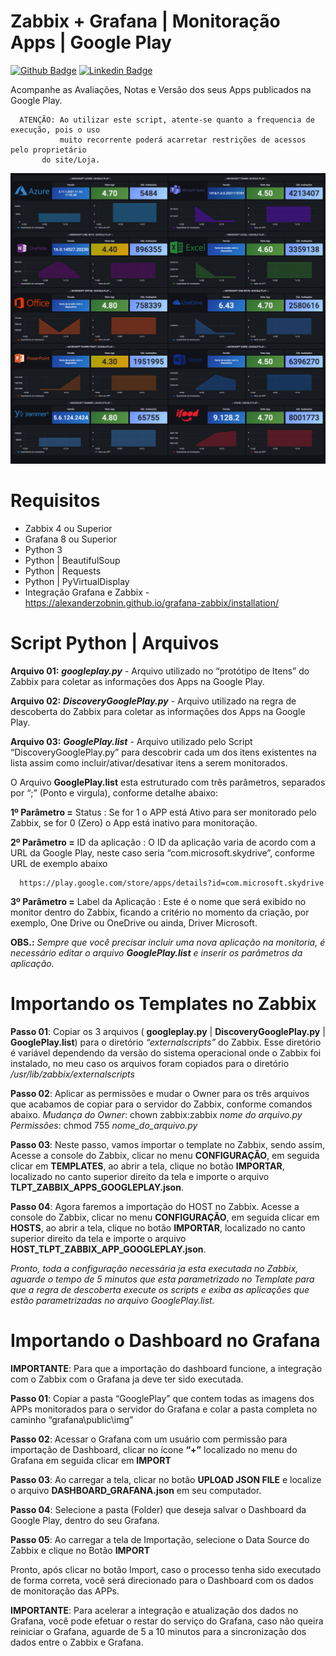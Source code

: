 # Zabbix + Grafana | Monitoração Apps | Google Play

[![Github Badge](https://img.shields.io/badge/-Github-000?style=flat-square&logo=Github&logoColor=white&link=https://github.com/JeffersonARuiz)](https://github.com/JeffersonARuiz) [![Linkedin Badge](https://img.shields.io/badge/-LinkedIn-blue?style=flat-square&logo=Linkedin&logoColor=white&link=https://br.linkedin.com/in/jeffersonruizalvarezruiz)](https://br.linkedin.com/in/jeffersonruizalvarezruiz)

Acompanhe as Avaliações, Notas e Versão dos seus Apps publicados na Google Play.

      ATENÇÃO: Ao utilizar este script, atente-se quanto a frequencia de execução, pois o uso 
               muito recorrente poderá acarretar restrições de acessos pelo proprietário 
	       do site/Loja.

<img src="https://github.com/JeffersonARuiz/Zabbix_Grafana_GooglePlay/blob/main/Dashboard.png" />

# Requisitos

  - Zabbix 4 ou Superior
  - Grafana 8 ou Superior
  - Python 3
  - Python | BeautifulSoup
  - Python | Requests
  - Python | PyVirtualDisplay
  - Integração Grafana e Zabbix - https://alexanderzobnin.github.io/grafana-zabbix/installation/ 

# Script Python | Arquivos

<strong>Arquivo 01:</strong> <i><b>googleplay.py</b></i> - Arquivo utilizado no “protótipo de Itens” do Zabbix para coletar as informações dos Apps na Google Play.

<strong>Arquivo 02:</strong> <i><b>DiscoveryGooglePlay.py</b></i> - Arquivo utilizado na regra de descoberta do Zabbix para coletar as informações dos Apps na Google Play.

<strong>Arquivo 03:</strong> <i><b>GooglePlay.list</b></i> - Arquivo utilizado pelo Script “DiscoveryGooglePlay.py” para descobrir cada um dos itens existentes na lista assim como incluir/ativar/desativar itens a serem monitorados.

O Arquivo <b>GooglePlay.list</b> esta estruturado com três parâmetros, separados por  “;” (Ponto e virgula), conforme detalhe abaixo:

<b>1º Parâmetro =</b> Status : Se for 1 o APP está Ativo para ser monitorado pelo Zabbix, se for 0 (Zero) o App está inativo para monitoração.

<b>2º Parâmetro =</b> ID da aplicação :  O ID da aplicação varia de acordo com a URL da Google Play, neste caso seria “com.microsoft.skydrive”, conforme URL de exemplo abaixo

      https://play.google.com/store/apps/details?id=com.microsoft.skydrive 

**3º Parâmetro =** Label da Aplicação : Este é o nome que será exibido no monitor dentro do Zabbix, ficando a critério no momento da criação, por exemplo, One Drive ou OneDrive ou ainda, Driver Microsoft.
  
  **OBS.:**  *Sempre que você precisar incluir uma nova aplicação na monitoria, é necessário editar o arquivo **GooglePlay.list** e inserir os parâmetros da aplicação.*
  
  
# Importando os Templates no Zabbix

**Passo 01**: Copiar os 3 arquivos ( **googleplay.py** | **DiscoveryGooglePlay.py** | **GooglePlay.list**) para o diretório *“externalscripts”* do Zabbix. Esse diretório é variável dependendo da versão do sistema operacional onde o Zabbix foi instalado, no meu caso os arquivos foram copiados para o diretório */usr/lib/zabbix/externalscripts*

**Passo 02**: Aplicar as permissões e mudar o Owner para os três arquivos que acabamos de copiar para o servidor do Zabbix, conforme comandos abaixo.
			*Mudança do Owner*:  chown zabbix:zabbix *nome do arquivo.py*
			*Permissões*: chmod 755 *nome_do_arquivo.py*

**Passo 03**: Neste passo, vamos importar o template no Zabbix, sendo assim, Acesse  a console do Zabbix, clicar no menu **CONFIGURAÇÃO**, em seguida clicar em **TEMPLATES**, ao abrir a tela, clique no botão **IMPORTAR**, localizado no canto superior direito da tela e importe o arquivo **TLPT_ZABBIX_APPS_GOOGLEPLAY.json**.

**Passo 04**: Agora faremos a importação do HOST no Zabbix. Acesse  a console do Zabbix, clicar no menu  **CONFIGURAÇÃO**, em seguida clicar em **HOSTS**, ao abrir a tela, clique no botão **IMPORTAR**, localizado no canto superior direito da tela  e importe o arquivo **HOST_TLPT_ZABBIX_APP_GOOGLEPLAY.json**.

*Pronto, toda a configuração necessária ja esta executada no Zabbix, aguarde o tempo de 5 minutos que esta parametrizado no Template para que a regra de descoberta execute os scripts e exiba as aplicações que estão parametrizadas no arquivo GooglePlay.list.*

# Importando o Dashboard no Grafana

  **IMPORTANTE**:  Para que  a importação do dashboard funcione, a integração com o Zabbix com o Grafana ja deve ter sido executada. 


  **Passo 01**: Copiar a pasta “GooglePlay” que contem todas as imagens dos APPs monitorados para o servidor do Grafana e colar a pasta completa no caminho “grafana\public\img”

  **Passo 02**: Acessar o Grafana com um usuário com permissão para importação de Dashboard, clicar no ícone **“+”** localizado no menu do Grafana em seguida clicar em **IMPORT** 

  **Passo 03**: Ao carregar a tela, clicar no botão **UPLOAD JSON FILE** e localize o arquivo **DASHBOARD_GRAFANA.json** em seu computador.

  **Passo 04**: Selecione a pasta (Folder) que deseja salvar o Dashboard da Google Play, dentro do seu Grafana.

  **Passo 05**: Ao carregar a tela de Importação, selecione o Data Source do Zabbix e clique no Botão **IMPORT**
          
  Pronto, após clicar no botão Import, caso o processo tenha sido executado de forma correta, você será direcionado para o Dashboard com os dados de monitoração das APPs.
  
  **IMPORTANTE**: Para acelerar a integração e atualização dos dados no Grafana, você pode efetuar o restar do serviço do Grafana, caso não queira reiniciar o Grafana, aguarde de 5 a 10 minutos para a sincronização dos dados entre o Zabbix e Grafana.

